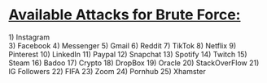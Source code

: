 <h1><u>Available Attacks for Brute Force:</u></h1>
  1) Instagram
  <br>
  3) Facebook
  4) Messenger
  5) Gmail
  6) Reddit
  7) TikTok
  8) Netflix
  9) Pinterest
  10) LinkedIn
  11) Paypal
  12) Snapchat
  13) Spotify
  14) Twitch
  15) Steam
  16) Badoo
  17) Crypto
  18) DropBox
  19) Oracle
  20) StackOverFlow
  21) IG Followers
  22) FIFA
  23) Zoom
  24) Pornhub
  25) Xhamster
